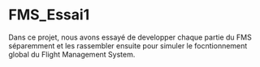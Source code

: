 # FMS_Essai1
Dans ce projet, nous avons essayé de developper chaque partie du FMS séparemment et les rassembler ensuite pour simuler le focntionnement global du Flight Management System.
